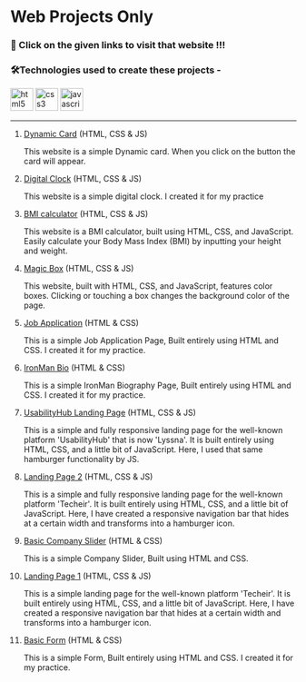 # Web Projects Only 

### 🔗 Click on the given links to visit that website !!!


### 🛠️Technologies used to create these projects -  

<div>
    <img src="https://cdn.jsdelivr.net/gh/devicons/devicon/icons/html5/html5-original.svg" height="40" alt="html5 logo"/>
    <img src="https://cdn.jsdelivr.net/gh/devicons/devicon/icons/css3/css3-original.svg" height="40" alt="css3 logo"  />
    <img src="https://upload.wikimedia.org/wikipedia/commons/6/6a/JavaScript-logo.png" height="40" alt="javascript logo"  />
</div>
<hr>

<div>
    <ol>
        <li> <a href="https://angshu09.github.io/Web_Projects/10_Dynamic_Card/">Dynamic Card</a> <span>(HTML, CSS & JS)</span>
            <p>This website is a simple Dynamic card. When you click on the button the card will appear.</p>
        </li>
        <li> <a href="https://angshu09.github.io/Web_Projects/09_Digital_Clock/">Digital Clock</a> <span>(HTML, CSS & JS)</span>
            <p>This website is a simple digital clock. I created it for my practice</p>
        </li>
        <li> <a href="https://angshu09.github.io/Web_Projects/08_BMI_calculator/">BMI calculator</a> <span>(HTML, CSS & JS)</span>
            <p>This website is a BMI calculator, built using HTML, CSS, and JavaScript. Easily calculate your Body Mass Index (BMI) by inputting your height and weight.</p>
        </li>
        <li> <a href="https://angshu09.github.io/Web_Projects/07_ColorChanger/">Magic Box</a> <span>(HTML, CSS & JS)</span>
            <p>This website, built with HTML, CSS, and JavaScript, features color boxes. Clicking or touching a box changes the background color of the page.</p>
        </li>
        <li> <a href="https://angshu09.github.io/Web_Projects/06_JobApplication/">Job Application</a> <span>(HTML & CSS)</span>
            <p>This is a simple Job Application Page, Built entirely using HTML and CSS. I created it for my practice.</p>
        </li>
        <li> <a href="https://angshu09.github.io/Web_Projects/05_IronMan_Biography/">IronMan Bio</a> <span>(HTML & CSS)</span>
            <p>This is a simple IronMan Biography Page, Built entirely using HTML and CSS. I created it for my practice.</p>
        </li>
        <li> <a href="https://modern-landing-page-website.netlify.app/">UsabilityHub Landing Page</a> <span>(HTML, CSS & JS)</span>
            <p>This is a simple and fully responsive landing page for the well-known platform 'UsabilityHub' that is now 'Lyssna'. It is built entirely using HTML, CSS, and a little bit of JavaScript. Here, I used that same hamburger functionality by JS.</p>
        </li>
        <li> <a href="https://angshu09.github.io/Web_Projects/04_landingPage/">Landing Page 2</a> <span>(HTML, CSS & JS)</span>
            <p>This is a simple and fully responsive landing page for the well-known platform 'Techeir'. It is built entirely using HTML, CSS, and a little bit of JavaScript. Here, I have created a responsive navigation bar that hides at a certain width and transforms into a hamburger icon.</p>
        </li>
        <li> <a href="https://angshu09.github.io/Web_Projects/03_slider/">Basic Company Slider</a> <span>(HTML & CSS)</span>
            <p>This is a simple Company Slider, Built using HTML and CSS.</p>
        </li>
        <li> <a href="https://angshu09.github.io/Web_Projects/02_landingPage/">Landing Page 1</a> <span>(HTML, CSS & JS)</span>
            <p>This is a simple landing page for the well-known platform 'Techeir'. It is built entirely using HTML, CSS, and a little bit of JavaScript. Here, I have created a responsive navigation bar that hides at a certain width and transforms into a hamburger icon. </p>
        </li>
        <li> <a href="https://angshu09.github.io/Web_Projects/01_Basic-form/">Basic Form</a> <span>(HTML & CSS)</span>
            <p>This is a simple Form, Built entirely using HTML and CSS. I created it for my practice.</p>
        </li>
    </ol>
</div>

